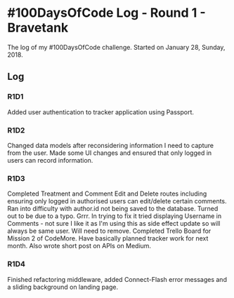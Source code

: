 # #100DaysOfCode Log - Round 1 - Bravetank

The log of my #100DaysOfCode challenge. Started on January 28, Sunday, 2018.

## Log

### R1D1 
Added user authentication to tracker application using Passport.  

### R1D2
Changed data models after reconsidering information I need to capture from the user. Made some UI changes and ensured that only logged in users can record information. 

### R1D3
Completed Treatment and Comment Edit and Delete routes including ensuring only logged in authorised users can edit/delete certain comments. Ran into difficulty with author.id not being saved to the database. Turned out to be due to a typo. Grrr. In trying to fix it tried displaying Username in Comments -  not sure I like it as I'm using this as side effect update so will always be same user. Will need to remove. Completed Trello Board for Mission 2 of CodeMore. Have basically planned tracker work for next month. Also wrote short post on APIs on Medium.   

### R1D4
Finished refactoring middleware, added Connect-Flash error messages and a sliding background on landing page.  
